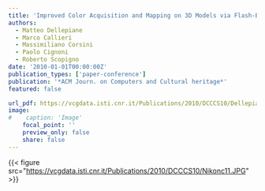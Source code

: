 ```yaml
---
title: 'Improved Color Acquisition and Mapping on 3D Models via Flash-Based Photography'
authors:
  - Matteo Dellepiane
  - Marco Callieri
  - Massimiliano Corsini
  - Paolo Cignoni
  - Roberto Scopigno
date: '2010-01-01T00:00:00Z'
publication_types: ['paper-conference']
publication: '*ACM Journ. on Computers and Cultural heritage*'
featured: false

url_pdf: https://vcgdata.isti.cnr.it/Publications/2010/DCCCS10/Dellepiane_etal_Flash.pdf
image:
#    caption: 'Image'
    focal_point: ''
    preview_only: false
    share: false
---
```

{{< figure src="https://vcgdata.isti.cnr.it/Publications/2010/DCCCS10/Nikonc11.JPG" >}}
